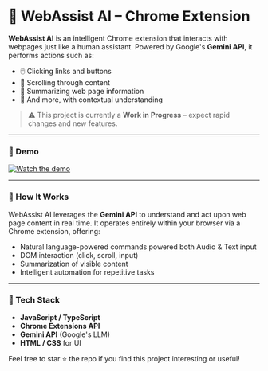 # 🧠 WebAssist AI – Chrome Extension

**WebAssist AI** is an intelligent Chrome extension that interacts with webpages just like a human assistant. Powered by Google's **Gemini API**, it performs actions such as:

- 🖱️ Clicking links and buttons  
- 🔽 Scrolling through content  
- 📄 Summarizing web page information  
- 📌 And more, with contextual understanding  

> ⚠️ This project is currently a **Work in Progress** – expect rapid changes and new features.

---

### 🎥 Demo

[![Watch the demo](https://drive.google.com/file/d/1yunS6uaX_wa8x8WLdbAKBQVdIO_3kNA4/view?usp=sharing)](https://drive.google.com/file/d/1yunS6uaX_wa8x8WLdbAKBQVdIO_3kNA4/view?usp=sharing)

---

### 🚀 How It Works

WebAssist AI leverages the **Gemini API** to understand and act upon web page content in real time. It operates entirely within your browser via a Chrome extension, offering:

- Natural language-powered commands powered both Audio & Text input  
- DOM interaction (click, scroll, input)  
- Summarization of visible content  
- Intelligent automation for repetitive tasks  

---

### 🧰 Tech Stack

- **JavaScript / TypeScript**
- **Chrome Extensions API**
- **Gemini API** (Google's LLM)
- **HTML / CSS** for UI


Feel free to star ⭐ the repo if you find this project interesting or useful!
